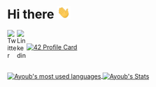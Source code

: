 # Hi there  <img src="https://github.com/ABSphreak/ABSphreak/blob/master/gifs/Hi.gif" width="30px"><a href="https://twitter.com/Imaqtpotatoe" target="_blank">
  <img align="left" alt="Twitter" width="22px" src="https://cdn.jsdelivr.net/npm/simple-icons@v3/icons/twitter.svg" />
</a>
<a href="https://www.linkedin.com/in/ayoub-abounakif-49b93819a/" target="_blank">
  <img align="left" alt="Linkedin" width="22px" src="https://cdn.jsdelivr.net/npm/simple-icons@v3/icons/linkedin.svg" />
</a>
<br />

[![42 Profile Card](https://1337-readme.vercel.app/api/profile?cursus=42cursus&dark=true&login=aabounak)](https://github.com/mohouyizme/1337-readme)


<br /><br />
<a href="https://github.com/ayoubabounakif/">
  <img align="center" src="https://github-readme-stats.vercel.app/api/top-langs/?username=ayoubabounakif&layout=compact&theme=synthwave" alt="Ayoub's most used languages" />
</a>
<a href="https://github.com/ayoubabounakif/">
  <img align="center" height=200 width=450 src="https://github-readme-stats.vercel.app/api?username=ayoubabounakif&show_icons=true&theme=synthwave&count_private=true&include_all_commits=true&hide=stars" alt="Ayoub's Stats" />
</a>


<!--
**0x1e0000/0x1e0000** is a ✨ _special_ ✨ repository because its `README.md` (this file) appears on your GitHub profile.

Here are some ideas to get you started:

- 🔭 I’m currently working on ...
- 🌱 I’m currently learning ...
- 👯 I’m looking to collaborate on ...
- 🤔 I’m looking for help with ...
- 💬 Ask me about ...
- 📫 How to reach me: ...
- 😄 Pronouns: ...
- ⚡ Fun fact: ...
-->
